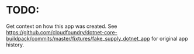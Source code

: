 # TODO:
Get context on how this app was created. See
https://github.com/cloudfoundry/dotnet-core-buildpack/commits/master/fixtures/fake_supply_dotnet_app
for original app history.
